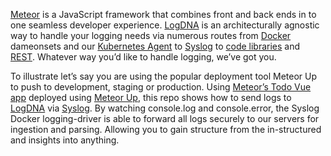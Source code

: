 [Meteor](https://www.meteor.com/ "Meteor Platform") is a JavaScript framework that combines front and back ends in to one seamless developer experience.  [LogDNA](https://logdna.com "LogDNA") is an architecturally agnostic way to handle your logging needs via numerous routes from [Docker](https://docs.logdna.com/docs/docker "LogDNA Docker Documentation") dameonsets and our [Kubernetes Agent](https://docs.logdna.com/docs/logdna-agent-v2-for-kubernetes "LogDNA Kubernetes Agent Documentation") to [Syslog](https://docs.logdna.com/docs/syslog "LogDNA Syslog Documentation") to [code libraries](https://docs.logdna.com/docs/code-libraries "LogDNA Code Libraries Documentation") and [REST](https://docs.logdna.com/reference#logsingest "LogDNA REST API Documentation").  Whatever way you’d like to handle logging, we’ve got you.

To illustrate let’s say you are using the popular deployment tool Meteor Up to push to development, staging or production.  Using [Meteor’s Todo Vue app](https://github.com/meteor/simple-todos-vue) deployed using [Meteor Up](http://meteor-up.com/), this repo shows how to send logs to [LogDNA](https://logdna.com "LogDNA") via [Syslog](https://docs.logdna.com/docs/syslog "LogDNA Syslog Documentation").  By watching console.log and console.error, the Syslog Docker logging-driver is able to forward all logs securely to our servers for ingestion and parsing.  Allowing you to gain structure from the in-structured and insights into anything.
